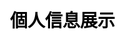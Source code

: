 ---
title: 個人信息展示
layout: detail
description: 其他用戶的個人信息展示頁面.
js: ["js/rank/detail.js"]
css: ["css/rank/detail.css"]
---